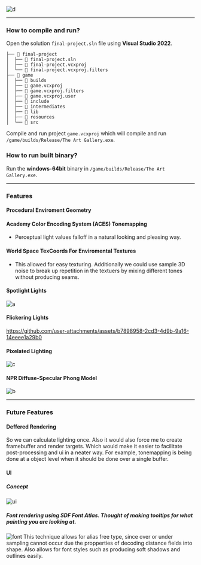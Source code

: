 
![d](https://github.com/user-attachments/assets/0017470a-49a8-4ddc-8074-5cdd5477095b)

---

### How to compile and run?
Open the solution `final-project.sln` file using **Visual Studio 2022**.
```
├──  final-project
│  ├──  final-project.sln
│  ├──  final-project.vcxproj
│  └──  final-project.vcxproj.filters
├──  game
│  ├──  builds
│  ├──  game.vcxproj
│  ├──  game.vcxproj.filters
│  ├──  game.vcxproj.user
│  ├──  include
│  ├──  intermediates
│  ├──  lib
│  ├──  resources
│  └──  src
```
Compile and run project `game.vcxproj` which will compile and run  `/game/builds/Release/The Art Gallery.exe`.

### How to run built binary?
Run the **windows-64bit** binary in `/game/builds/Release/The Art Gallery.exe`.

---
### Features

#### Procedural Enviroment Geometry

#### Academy Color Encoding System (ACES) Tonemapping
- Perceptual light values falloff in a natural looking and pleasing way.

#### World Space TexCoords For Enviromental Textures
- This allowed for easy texturing. Additionally we could use sample 3D noise to break up repetition in the textuers by mixing different tones without producing seams.

#### Spotlight Lights
![a](https://github.com/user-attachments/assets/e4bfa11e-4ffe-4505-a5c3-28477a0a8668)

#### Flickering Lights
https://github.com/user-attachments/assets/b7898958-2cd3-4d9b-9a16-14eeee1a29b0

#### Pixelated Lighting
![c](https://github.com/user-attachments/assets/8648eff2-28ed-4d8b-9f46-383296ed6a74)

#### NPR Diffuse-Specular Phong Model
![b](https://github.com/user-attachments/assets/fd494b52-69d1-4766-8117-cd6c97b6fba1)




---

### Future Features

#### Deffered Rendering
So we can calculate lighting once. Also it would also force me to create framebuffer and render targets. Which would make it easier to facilitate post-processing and ui in a neater way.
For example, tonemapping is being done at a object level when it should be done over a single buffer.

#### UI

##### Concept
![ui](https://github.com/user-attachments/assets/87a4e46c-0f7b-4c34-8da5-3e5f75712e63)

##### Font rendering using SDF Font Atlas. Thought of making tooltips for what painting you are looking at.

![font](https://github.com/user-attachments/assets/30cfe107-ad87-49d8-a129-b54b03296cbc)
This technique allows for  alias free type, since over or under sampling cannot occur due the propperties of decoding distance fields into shape. Also allows for font styles such as producing soft shadows and outlines easily.
